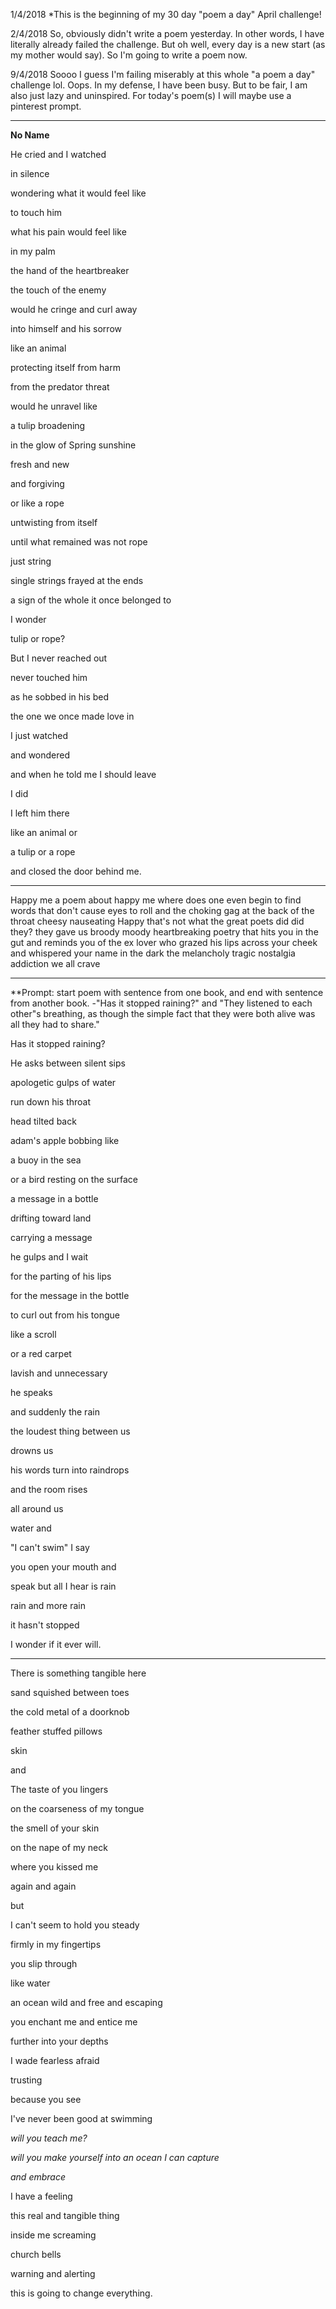 1/4/2018 *This is the beginning of my 30 day "poem a day" April challenge!

2/4/2018 So, obviously didn't write a poem yesterday. In other words, I have literally already failed the challenge. But oh well, every day is a new start (as my mother would say). So I'm going to write a poem now. 

9/4/2018 Soooo I guess I'm failing miserably at this whole "a poem a day" challenge lol. Oops. In my defense, I have been busy. But to be fair, I am also just lazy and uninspired. For today's poem(s) I will maybe use a pinterest prompt. 

----
**No Name**

He cried and I watched 

in silence

wondering what it would feel like 

to touch him

what his pain would feel like 

in my palm

the hand of the heartbreaker

the touch of the enemy

would he cringe and curl away 

into himself and his sorrow

like an animal

protecting itself from harm

from the predator threat

would he unravel like

a tulip broadening

in the glow of Spring sunshine

fresh and new 

and forgiving

or like a rope

untwisting from itself

until what remained was not rope 

just string

single strings frayed at the ends 

a sign of the whole it once belonged to

I wonder

tulip or rope?

But I never reached out

never touched him

as he sobbed in his bed

the one we once made love in

I just watched

and wondered 

and when he told me I should leave

I did

I left him there

like an animal or

a tulip or a rope

and closed the door behind me.

----

Happy
me
a poem about happy me
where does one even begin 
to find words 
that don't cause eyes to roll
and the choking gag at the back of the throat
cheesy
nauseating
Happy
that's not what the great poets did 
did they?
they gave us broody
moody heartbreaking poetry 
that hits you in the gut
and reminds you of the ex lover 
who grazed his lips across your cheek
and whispered your name in the dark 
the melancholy tragic nostalgia
addiction
we all crave

----

**Prompt: start poem with sentence from one book, and end with sentence from another book. 
-"Has it stopped raining?" and "They listened to each other"s breathing, as though the simple fact that they were both alive was all they had to share."

Has it stopped raining?

He asks between silent sips

apologetic gulps of water

run down his throat 

head tilted back 

adam's apple bobbing like

a buoy in the sea

or a bird resting on the surface 

a message in a bottle 

drifting toward land

carrying a message

he gulps and I wait 

for the parting of his lips

for the message in the bottle 

to curl out from his tongue 

like a scroll 

or a red carpet 

lavish and unnecessary

he speaks

and suddenly the rain 

the loudest thing between us

drowns us 

his words turn into raindrops 

and the room rises

all around us 

water and 

"I can't swim" I say

you open your mouth and

speak but all I hear is rain

rain and more rain

it hasn't stopped

I wonder if it ever will. 

----

There is something tangible here

sand squished between toes

the cold metal of a doorknob

feather stuffed pillows

skin


and


The taste of you lingers

on the coarseness of my tongue

the smell of your skin

on the nape of my neck 

where you kissed me

again and again


but


I can't seem to hold you steady

firmly in my fingertips 

you slip through 

like water

an ocean wild and free and escaping

you enchant me and entice me

further into your depths

I wade fearless afraid

trusting 

because you see

I've never been good at swimming

*will you teach me?*

*will you make yourself into an ocean I can capture*

*and embrace*


I have a feeling

this real and tangible thing

inside me screaming 

church bells

warning and alerting

this is going to change everything.
